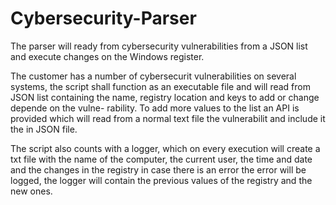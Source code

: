 # Cybersecurity-Parser
The parser will ready from cybersecurity vulnerabilities from a JSON list and execute changes on the Windows register.

The customer has a number of cybersecurit vulnerabilities on several systems, the script shall function as an executable
file and will read from JSON list containing the name, registry location and keys to add or change depende on the vulne-
rability. To add more values to the list an API is provided which will read from a normal text file the vulnerabilit and
include it the in JSON file.

The script also counts with a logger, which on every execution will create a txt file with the name of the 
computer, the current user, the time and date and the changes in the registry in case there is an error the error will
be logged, the logger will contain the previous values of the registry and the new ones. 



